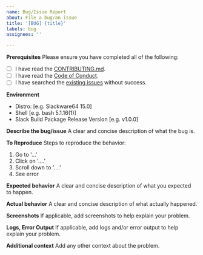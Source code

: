 ```yaml
---
name: Bug/Issue Report
about: File a bug/an issue
title: '[BUG] {title}'
labels: bug
assignees: ''

---
```

**Prerequisites**
Please ensure you have completed all of the following:
- [ ] I have read the [CONTRIBUTING.md](../../blob/master/CONTRIBUTING.md).
- [ ] I have read the [Code of Conduct](../../blob/master/CODE_OF_CONDUCT.md).
- [ ] I have searched the [existing issues](https://github.com/N-Tek/docbook-5.0.0/issues?q=is%3Aissue+label%3Abug) without success.

**Environment**
 - Distro: [e.g. Slackware64 15.0]
 - Shell [e.g. bash 5.1.16(1)]
 - Slack Build Package Release Version [e.g. v1.0.0]

**Describe the bug/issue**
A clear and concise description of what the bug is.

**To Reproduce**
Steps to reproduce the behavior:
1. Go to '...'
2. Click on '....'
3. Scroll down to '....'
4. See error

**Expected behavior**
A clear and concise description of what you expected to happen.

**Actual behavior**
A clear and concise description of what actually happened.

**Screenshots**
If applicable, add screenshots to help explain your problem.

**Logs, Error Output**
If applicable, add logs and/or error output to help explain your problem.

**Additional context**
Add any other context about the problem.
